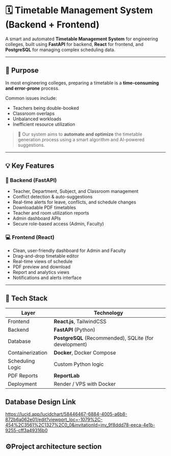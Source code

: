 # 🗓️ Timetable Management System (Backend + Frontend)

A smart and automated **Timetable Management System** for engineering colleges, built using **FastAPI** for backend, **React** for frontend, and **PostgreSQL** for managing complex scheduling data.

---

## 🎯 Purpose

In most engineering colleges, preparing a timetable is a **time-consuming and error-prone** process.

Common issues include:
- Teachers being double-booked
- Classroom overlaps
- Unbalanced workloads
- Inefficient resource utilization

> 🎯 Our system aims to **automate and optimize** the timetable generation process using a smart algorithm and AI-powered suggestions.

---

## 💡 Key Features

### 🔧 Backend (FastAPI)
- Teacher, Department, Subject, and Classroom management
- Conflict detection & auto-suggestions
- Real-time alerts for leave, conflicts, and schedule changes
- Downloadable PDF timetables
- Teacher and room utilization reports
- Admin dashboard APIs
- Secure role-based access (Admin, Faculty)

### 💻 Frontend (React)
- Clean, user-friendly dashboard for Admin and Faculty
- Drag-and-drop timetable editor
- Real-time views of schedule
- PDF preview and download
- Report and analytics views
- Notifications and alerts interface

---

## 🧱 Tech Stack

| Layer       | Technology           |
|-------------|----------------------|
| Frontend    | **React.js**, TailwindCSS 
| Backend     | **FastAPI** (Python) |
| Database    | **PostgreSQL** (Recommended), SQLite (for development) |
| Containerization | **Docker**, Docker Compose |
| Scheduling Logic | Custom Python logic
| PDF Reports | **ReportLab** |
| Deployment  |  Render / VPS with Docker |


## Database Design Link

https://lucid.app/lucidchart/58446467-6884-4005-a6b8-872b6a062e01/edit?viewport_loc=-1079%2C-454%2C3561%2C1327%2C0_0&invitationId=inv_9f8ddd78-eeca-4e1b-9255-cff3a49316b0



##  ⚙️Project architecture section


